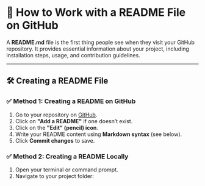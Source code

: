 # 📖 How to Work with a README File on GitHub  

A **README.md** file is the first thing people see when they visit your GitHub repository. It provides essential information about your project, including installation steps, usage, and contribution guidelines.

---

## 🛠 Creating a README File  

### ✅ Method 1: Creating a README on GitHub  
1. Go to your repository on [GitHub](https://github.com/).  
2. Click on **"Add a README"** if one doesn’t exist.  
3. Click on the **"Edit" (pencil) icon**.  
4. Write your README content using **Markdown syntax** (see below).  
5. Click **Commit changes** to save.  

### ✅ Method 2: Creating a README Locally  
1. Open your terminal or command prompt.  
2. Navigate to your project folder:

